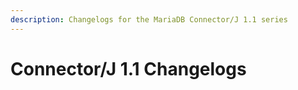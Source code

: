 ```yaml
---
description: Changelogs for the MariaDB Connector/J 1.1 series
---
```


# Connector/J 1.1 Changelogs

